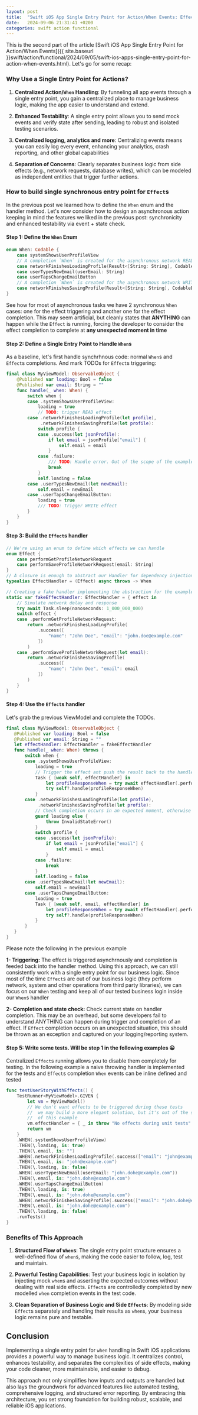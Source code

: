 ```yaml
---
layout: post
title:  "Swift iOS App Single Entry Point for Action/When Events: Effects"
date:   2024-09-06 21:31:41 +0200
categories: swift action functional
---
```


This is the second part of the article [Swift iOS App Single Entry Point for Action/When Events]({{ site.baseurl }}swift/action/functional/2024/09/05/swift-ios-apps-single-entry-point-for-action-when-events.html). Let's go for some recap:

### **Why Use a Single Entry Point for Actions?**

1. **Centralized Action/`When` Handling**: By funneling all app events through a single entry point,
 you gain a centralized place to manage business logic, making the app easier to understand and extend. 
  
2. **Enhanced Testability**: A single entry point allows you to send mock events and verify state after 
sending, leading to robust and isolated testing scenarios.

3. **Centralized logging, analytics and more**: Centralizing events means you can easily log every event, enhancing your 
analytics, crash reporting, and other global capabilities

4. **Separation of Concerns**: Clearly separates business logic from side effects (e.g., network requests,
 database writes), which can be modeled as independent entities that trigger further actions.

### **How to build single synchronous entry point for `Effect`s**

In the previous post we learned how to define the `When` enum and the handler method. Let's now
consider how to design an asynchronous action keeping in mind the features we liked in the previous 
post: synchronicity and enhanced testability via event + state check.

#### **Step 1: Define the `When` Enum**

```swift
enum When: Codable {
    case systemShowsUserProfileView
    // A completion `When` is created for the asynchronous network READ effect
    case networkFinishesLoadingProfile(Result<[String: String], CodableError>)
    case userTypesNewEmail(userEmail: String)
    case userTapsChangeEmailButton
    // A completion `When` is created for the asynchronous network WRITE effect
    case networkFinishesSavingProfile(Result<[String: String], CodableError>)
}
```

See how for most of asynchronous tasks we have 2 synchronous `When` cases: one for the effect 
triggering and another one for the effect completion. This may seem artificial, but cleanly 
states that **ANYTHING** can happen while the `Effect` is running, forcing the developer to 
consider the effect completion to complete at **any unexpected moment in time**

#### **Step 2: Define a Single Entry Point to Handle `When`s**

As a baseline, let's first handle synchrhnous code: normal `When`s and `Effect`s completions.
And mark TODOs for `Effect`s triggering:

```swift
final class MyViewModel: ObservableObject {
    @Published var loading: Bool = false
    @Published var email: String = ""
    func handle(_ when: When) {
        switch when {
        case .systemShowsUserProfileView:
            loading = true
            // TODO: trigger READ effect
        case .networkFinishesLoadingProfile(let profile),
             .networkFinishesSavingProfile(let profile):
            switch profile {
            case .success(let jsonProfile):
                if let email = jsonProfile["email"] {
                    self.email = email
                }
            case .failure:
                /// TODO: Handle error. Out of the scope of the example
                break
            }
            self.loading = false
        case .userTypesNewEmail(let newEmail):
            self.email = newEmail
        case .userTapsChangeEmailButton:
            loading = true
            /// TODO: Trigger WRITE effect
        }
    }
}
```

#### **Step 3: Build the `Effect`s handler**

```swift
// We're using an enum to define which effects we can handle
enum Effect {
    case performGetProfileNetworkRequest
    case performSaveProfileNetworkRequest(email: String)
}
// A closure is enough to abstract our Handler for dependency injection
typealias EffectHandler = (Effect) async throws -> When

// Creating a fake handler implementing the abstraction for the example
static var fakeEffectHandler: EffectHandler = { effect in
    // Simulate network delay and response
    try await Task.sleep(nanoseconds: 1_000_000_000)
    switch effect {
    case .performGetProfileNetworkRequest:
        return .networkFinishesLoadingProfile(
            .success([
                "name": "John Doe", "email": "john.doe@example.com"
            ])
        )
    case .performSaveProfileNetworkRequest(let email):
        return .networkFinishesSavingProfile(
            .success([
                "name": "John Doe", "email": email
            ])
        )
    }
}
```

#### **Step 4: Use the `Effect`s handler**

Let's grab the previous ViewModel and complete the TODOs.

 ```swift
final class MyViewModel: ObservableObject {
    @Published var loading: Bool = false
    @Published var email: String = ""
    let effectHandler: EffectHandler = fakeEffectHandler
    func handle(_ when: When) throws {
        switch when {
        case .systemShowsUserProfileView:
            loading = true
            // Trigger the effect ant push the result back to the handler method
            Task { [weak self, effectHandler] in
                let profileResponseWhen = try await effectHandler(.performGetProfileNetworkRequest)
                try self?.handle(profileResponseWhen)
            }
        case .networkFinishesLoadingProfile(let profile),
             .networkFinishesSavingProfile(let profile):
            // Check completion occurs in an expected moment, otherwise fail
            guard loading else {
                throw InvalidStateError()
            }
            switch profile {
            case .success(let jsonProfile):
                if let email = jsonProfile["email"] {
                    self.email = email
                }
            case .failure:
                break
            }
            self.loading = false
        case .userTypesNewEmail(let newEmail):
            self.email = newEmail
        case .userTapsChangeEmailButton:
            loading = true
            Task { [weak self, email, effectHandler] in
                let profileResponseWhen = try await effectHandler(.performSaveProfileNetworkRequest(email: email))
                try self?.handle(profileResponseWhen)
            }
        }
    }
}
```

Please note the following in the previous example

**1- Triggering:** The effect is triggered asynchrnously and completion is feeded back into
the handler method. Using this approach, we can still consistently work with a single entry
point for our business logic. Since most of the time `Effect`s are out of our business logic 
(they perform network, system and other operations from third party libraries), we can 
focus on our `When` testing and keep all of our tested business login inside our `When`s 
handler

**2- Completion and state check:** Check current state on handler completion. This may be an
overhead, but some developers fail to understand ANYTHING can happen during trigger and 
completion of an effect. If `Effect` completion occurs on an unexpected situation, this should
 be thrown as an exception and captured on your logging/reporting system. 

#### **Step 5: Write some tests. Will be step 1 in the following examples 😀**

Centralized `Effect`s running allows you to disable them completely for testing. In the following
example a naive throwing handler is implemented for the tests and `Effect`s completion
`When` events can be inline defined and tested

```swift
func testUserStoryWithEffects() {
    TestRunner<MyViewModel>.GIVEN {
        let vm = MyViewModel()
        // We don't want effects to be triggered during these tests
        //  we may build a more elegant solution, but it's out of the scope
        //  of this example
        vm.effectHandler = { _ in throw "No effects during unit tests" }
        return vm
    }
    .WHEN(.systemShowsUserProfileView)
    .THEN(\.loading, is: true)
    .THEN(\.email, is: "")
    .WHEN(.networkFinishesLoadingProfile(.success(["email": "john@example.com"])))
    .THEN(\.email, is: "john@example.com")
    .THEN(\.loading, is: false)
    .WHEN(.userTypesNewEmail(userEmail: "john.dohe@example.com"))
    .THEN(\.email, is: "john.dohe@example.com")
    .WHEN(.userTapsChangeEmailButton)
    .THEN(\.loading, is: true)
    .THEN(\.email, is: "john.dohe@example.com")
    .WHEN(.networkFinishesSavingProfile(.success(["email": "john.dohe@example.com"])))
    .THEN(\.email, is: "john.dohe@example.com")
    .THEN(\.loading, is: false)
    .runTests()
}
```

### **Benefits of This Approach**

1. **Structured Flow of `When`s**: The single entry point structure ensures a well-defined flow of `when`s,
 making the code easier to follow, log, test and maintain.

2. **Powerful Testing Capabilities**: Test your business logic in isolation by injecting mock `when`s and 
asserting the expected outcomes without dealing with real side effects. `Effect`s are controlledly completed by
new modelled `when` completion events in the test code.

3. **Clean Separation of Business Logic and Side `Effect`s**: By modeling side `Effect`s separately and handling their results 
as `when`s, your business logic remains pure and testable.
   
## **Conclusion**

Implementing a single entry point for `when` handling in Swift iOS applications provides a powerful way to manage business
logic. It centralizes control, enhances testability, and separates the complexities of side effects, making your code cleaner,
more maintainable, and easier to debug. 

This approach not only simplifies how inputs and outputs are handled but also lays the groundwork for advanced features 
like automated testing, comprehensive logging, and structured error reporting. By embracing this architecture, you set 
 strong foundation for building robust, scalable, and reliable iOS applications.
